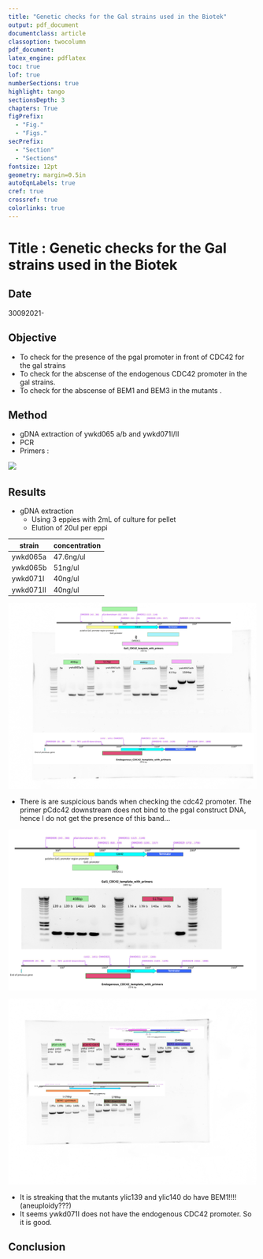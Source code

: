 ```yaml
---
title: "Genetic checks for the Gal strains used in the Biotek"
output: pdf_document
documentclass: article
classoption: twocolumn
pdf_document:
latex_engine: pdflatex
toc: true
lof: true
numberSections: true
highlight: tango
sectionsDepth: 3
chapters: True
figPrefix:
  - "Fig."
  - "Figs."
secPrefix:
  - "Section"
  - "Sections"
fontsize: 12pt
geometry: margin=0.5in
autoEqnLabels: true
cref: true
crossref: true
colorlinks: true
---
```


# Title : Genetic checks for the Gal strains used in the Biotek

## Date

30092021-

## Objective

- To check for the presence of the pgal promoter in front of CDC42 for the gal strains 
- To check for the abscense of the endogenous CDC42 promoter in the gal strains. 
- To check for the abscense of BEM1 and BEM3 in the mutants . 


## Method

- gDNA extraction of ywkd065 a/b and ywkd071I/II
- PCR 
- Primers : 

![](../Images/30092021-Gal1_CDC42_template_with_primers-Map.png)



## Results

- gDNA extraction
    - Using 3 eppies with 2mL of culture for pellet 
    - Elution of 20ul per eppi

| strain    | concentration |
|-----------|---------------|
| ywkd065a  | 47.6ng/ul     |
| ywkd065b  | 51ng/ul       |
| ywkd071I  | 40ng/ul       |
| ywkd071II | 40ng/ul       |


![](../Images/01102021-ywkd065-control-for-pgal-cdc42-sfGFP.png)

- There is are suspicious bands when checking the cdc42 promoter. The primer pCdc42 downstream does not bind to the pgal construct DNA, hence I do not get the presence of this band...

![Checks for ylic139 and ylic140](../Images/05102021-ylic139-140-pgal-cdc42-checks.png)

![](../Images/08102021-ywkd071-pgal-cdc42-ylic139-140-BEM1-BEM3_WEIRD.png)

- It is streaking that the mutants ylic139 and ylic140 do have BEM1!!!! (aneuploidy???)
- It seems ywkd071I does not have the endogenous CDC42 promoter. So it is good.

## Conclusion